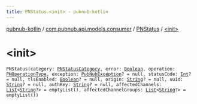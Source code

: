 ```yaml
---
title: PNStatus.<init> - pubnub-kotlin
---
```


[pubnub-kotlin](../../index.html) / [com.pubnub.api.models.consumer](../index.html) / [PNStatus](index.html) / [&lt;init&gt;](./-init-.html)

# &lt;init&gt;

`PNStatus(category: `[`PNStatusCategory`](../../com.pubnub.api.enums/-p-n-status-category/index.html)`, error: `[`Boolean`](https://kotlinlang.org/api/latest/jvm/stdlib/kotlin/-boolean/index.html)`, operation: `[`PNOperationType`](../../com.pubnub.api.enums/-p-n-operation-type/index.html)`, exception: `[`PubNubException`](../../com.pubnub.api/-pub-nub-exception/index.html)`? = null, statusCode: `[`Int`](https://kotlinlang.org/api/latest/jvm/stdlib/kotlin/-int/index.html)`? = null, tlsEnabled: `[`Boolean`](https://kotlinlang.org/api/latest/jvm/stdlib/kotlin/-boolean/index.html)`? = null, origin: `[`String`](https://kotlinlang.org/api/latest/jvm/stdlib/kotlin/-string/index.html)`? = null, uuid: `[`String`](https://kotlinlang.org/api/latest/jvm/stdlib/kotlin/-string/index.html)`? = null, authKey: `[`String`](https://kotlinlang.org/api/latest/jvm/stdlib/kotlin/-string/index.html)`? = null, affectedChannels: `[`List`](https://kotlinlang.org/api/latest/jvm/stdlib/kotlin.collections/-list/index.html)`<`[`String`](https://kotlinlang.org/api/latest/jvm/stdlib/kotlin/-string/index.html)`?> = emptyList(), affectedChannelGroups: `[`List`](https://kotlinlang.org/api/latest/jvm/stdlib/kotlin.collections/-list/index.html)`<`[`String`](https://kotlinlang.org/api/latest/jvm/stdlib/kotlin/-string/index.html)`?> = emptyList())`